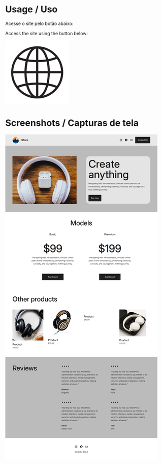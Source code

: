 # Usage / Uso
Acesse o site pelo botão abaixo:

Access the site using the button below:

[![Acess site](./ico.svg)](https://guilhermeoliveiradev.github.io/Wordpress-simple-store-example/)
# Screenshots / Capturas de tela

![Full size ScreenShot](./fullsizescreenshot.png)
